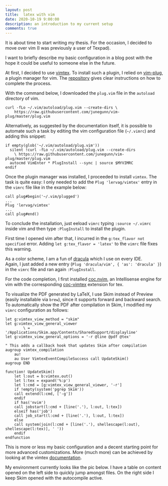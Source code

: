 ```yaml
---
layout: post
title:  latex with vim
date: 2020-10-19 9:00:00
description: an introduction to my current setup
comments: true
---
```

It is about time to start writing my thesis. For the occasion, I decided to move over vim (I was previously a user of Texpad).

I want to briefly describe my basic configuration in a blog post with the hope it could be useful to someone else in the future.

At first, I decided to use [vimtex](https://github.com/lervag/vimtex).
To install such a plugin, I relied on [vim-plug](https://github.com/junegunn/vim-plug), a plugin manager for vim. The [repository](https://github.com/junegunn/vim-plug) gives clear instructions on how to complete the process.

With the command below, I downloaded the `plug.vim` file in the `autoload` directory of vim. 
```
curl -fLo ~/.vim/autoload/plug.vim --create-dirs \
    https://raw.githubusercontent.com/junegunn/vim-plug/master/plug.vim
```

Alternatively, as suggested by the documentation itself, it is possible to automate such a task by editing the vim configuration file (`~/.vimrc`) and adding this snippet:

```
if empty(glob('~/.vim/autoload/plug.vim'))
  silent !curl -fLo ~/.vim/autoload/plug.vim --create-dirs
    \ https://raw.githubusercontent.com/junegunn/vim-plug/master/plug.vim
  autocmd VimEnter * PlugInstall --sync | source $MYVIMRC
endif
```

Once the plugin manager was installed, I proceeded to install `vimtex`. The task is quite easy: I only needed to add the `Plug 'lervag/vimtex'` entry in the `vimrc` file like in the example below:

```
call plug#begin('~/.vim/plugged')
...
Plug 'lervag/vimtex'
...
call plug#end()
```

To conclude the installation, just eeload `vimrc` typing `:source ~/.vimrc` inside vim and then type `:PlugInstall` to install the plugin.

First time I opened vim after that, I incurred in the `g:tex_flavor not specified` error. 
Adding `let g:tex_flavor = 'latex'` to the `vimrc` file fixes this warning.

As a color scheme, I am a fun of [dracula](https://draculatheme.com/vim) which I use on every IDE.  
Again, I just added a new entry (`Plug 'dracula/vim', { 'as': 'dracula' }`) in the `vimrc` file and ran again `:PlugInstall`.

For the code completion, I first installed [coc.nvim](https://github.com/neoclide/coc.nvim), an Intellisense engine for vim with the corresponding [coc-vimtex](https://github.com/neoclide/coc-vimtex) extension for tex. 

To visualize the PDF generated by LaTeX, I use Skim instead of Preview (easily installable via `brew`), since it supports forward and backward search.  
To automatically show the PDF after compilation in Skim, I modified my `vimrc` configuration as follows:

```
let g:vimtex_view_method = "skim"
let g:vimtex_view_general_viewer
        \ = '/Applications/Skim.app/Contents/SharedSupport/displayline'
let g:vimtex_view_general_options = '-r @line @pdf @tex'

" This adds a callback hook that updates Skim after compilation        
augroup vimtex_compilation
    au!
    au User VimtexEventCompileSuccess call UpdateSkim()
augroup END

function! UpdateSkim()
    let l:out = b:vimtex.out()
    let l:tex = expand('%:p')
    let l:cmd = [g:vimtex_view_general_viewer, '-r']
    if !empty(system('pgrep Skim'))
    call extend(l:cmd, ['-g'])
    endif
    if has('nvim')
    call jobstart(l:cmd + [line('.'), l:out, l:tex])
    elseif has('job')
    call job_start(l:cmd + [line('.'), l:out, l:tex])
    else
    call system(join(l:cmd + [line('.'), shellescape(l:out), shellescape(l:tex)], ' '))
    endif
endfunction
```

This is more or less my basic configuration and a decent starting point for more advanced customizations. More (much more) can be achieved by looking  at the vimtex [documentation](https://github.com/lervag/vimtex/blob/master/doc/vimtex.txt). 

My environment currently looks like the pic below.
I have a table on content opened on the left side to quickly jump amongst files. On the right side I keep Skim opened with the autocompile active.

<div class="img_row">
    <img class="col three" src="{{ site.baseurl }}/assets/img/workflow.png" alt="" title="latex workflow"/>
</div>